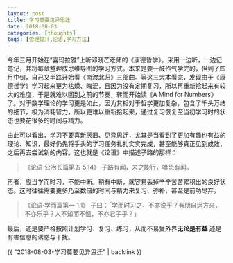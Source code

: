 ```yaml
---
layout: post
title: 学习莫要见异思迁
date: 2018-08-03
categories: [thoughts]
tags: [管理提升,论语,学习方法]
---
```


今年三月开始在“喜玛拉雅”上听邓晓芒老师的《康德哲学》。采用一边听，一边记笔记，并将每章整理成思维导图的学习方式。本来是要一鼓作气学完的，但到了四月中旬，自己又半路开始看《南渡北归》三部曲。等这三大本看完，发现由于《康德哲学》学习起来更为枯燥、晦涩，且因为没有定期复习，所以再重新拾起来有较大的难度，于是就难以回到之前的节奏，转而开始读《A Mind for Numbers》了。对于数学理论的学习更是如此，因为其相对于哲学更加复杂，包含了千头万绪的细节，极为消耗智力，所以更难以重新拾起来，通过复习恢复至当初学习时的状态也要花很多的时间与精力。

由此可以看出，学习不要喜新厌旧、见异思迁，尤其是当看到了更加有趣也有益的理论、知识，最好仍先将手头的学习任务扎扎实实完成，甚至能够真正见到成效，之后再去尝试新的内容。这也就是《论语》中描述子路的那样：

> 《论语·公冶长篇第五 5.14》 子路有闻，未之能行，唯恐有闻。

再者，应当学而时习，不能中断。稍有中断，就容易丢掉辛辛苦苦累积出的良好状态。这时往往需要更多乃至数倍的时间与精力来复习、弥补，甚至是前功尽弃。

> 《论语·学而篇第一 1.1》 子曰：「学而时习之，不亦说乎？有朋自远方来，不亦乐乎？人不知而不愠，不亦君子乎？」

最后，还是要严格按照计划学习、复习、练习，从而不易受外界**无论是有益** 还是有害信息的诱惑与干扰。

{{ "2018-08-03-学习莫要见异思迁" | backlink }}
